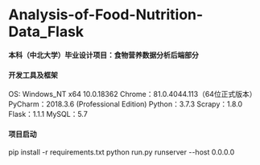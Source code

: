 # Analysis-of-Food-Nutrition-Data_Flask
**本科（中北大学）毕业设计项目：食物营养数据分析后端部分**

#### **开发工具及框架**

OS: Windows_NT x64 10.0.18362
Chrome：81.0.4044.113（64位正式版本）
PyCharm：2018.3.6 (Professional Edition)
Python：3.7.3
Scrapy：1.8.0
Flask：1.1.1
MySQL：5.7

#### **项目启动**

pip install -r requirements.txt
python run.py runserver --host 0.0.0.0